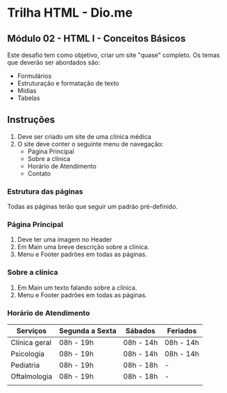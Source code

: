 # Trilha HTML - Dio.me
## Módulo 02 - HTML I - Conceitos Básicos

Este desafio tem como objetivo, criar um site "quase" completo. Os temas que deverão ser abordados são:
- Formulários
- Estruturação e formatação de texto
- Mídias
- Tabelas

## Instruções
1. Deve ser criado um site de uma clínica médica
2. O site deve conter o seguinte menu de navegação:
    - Página Principal
    - Sobre a clínica
    - Horário de Atendimento
    - Contato

### Estrutura das páginas

Todas as páginas terão que seguir um padrão pré-definido.

### Página Principal
1. Deve ter uma imagem no Header
2. Em Main uma breve descrição sobre a clínica.
3. Menu e Footer padrões em todas as páginas.

### Sobre a clínica
1. Em Main um texto falando sobre a clínica.
2. Menu e Footer padrões em todas as páginas.

### Horário de Atendimento

|Serviços |Segunda a Sexta | Sábados | Feriados |
|---|---|---|---|
|Clínica geral | 08h - 19h  | 08h - 14h | 08h - 14h  |
|Psicologia | 08h - 19h  | 08h - 14h | 08h - 14h  |
|Pediatria | 08h - 19h  | 08h - 18h | - |
|Oftalmologia | 08h - 19h  | 08h - 18h | - |
|||||
